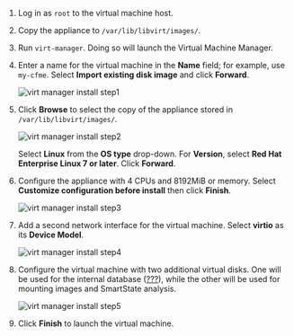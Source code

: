 1.  Log in as `root` to the virtual machine host.

2.  Copy the appliance to `/var/lib/libvirt/images/`.

3.  Run `virt-manager`. Doing so will launch the Virtual Machine
    Manager.

4.  Enter a name for the virtual machine in the **Name** field; for
    example, use `my-cfme`. Select **Import existing disk image** and
    click **Forward**.
    
    ![virt manager install step1](virt-manager-install-step1.png)

5.  Click **Browse** to select the copy of the appliance stored in
    `/var/lib/libvirt/images/`.
    
    ![virt manager install step2](virt-manager-install-step2.png)
    
    Select **Linux** from the **OS type** drop-down. For **Version**,
    select **Red Hat Enterprise Linux 7 or later**. Click **Forward**.

6.  Configure the appliance with 4 CPUs and 8192MiB or memory. Select
    **Customize configuration before install** then click **Finish**.
    
    ![virt manager install step3](virt-manager-install-step3.png)

7.  Add a second network interface for the virtual machine. Select
    **virtio** as its **Device Model**.
    
    ![virt manager install step4](virt-manager-install-step4.png)

8.  Configure the virtual machine with two additional virtual disks. One
    will be used for the internal database
    ([???](#configuring_a_database)), while the other will be used for
    mounting images and SmartState analysis.
    
    ![virt manager install step5](virt-manager-install-step5.png)

9.  Click **Finish** to launch the virtual machine.
